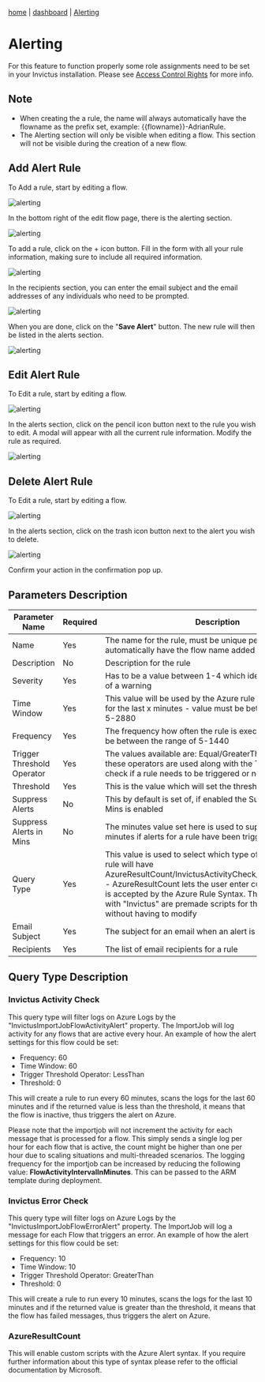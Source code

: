 [home](../README.md) | [dashboard](dashboard.md) | [Alerting](alerting.md)

# Alerting

For this feature to function properly some role assignments need to be set in your Invictus installation. Please see [Access Control Rights](accesscontrolrights.md) for more info.

## Note

- When creating the a rule, the name will always automatically have the flowname as the prefix set, example: {{flowname}}-AdrianRule.
- The Alerting section will only be visible when editing a flow. This section will not be visible during the creation of a new flow.

## Add Alert Rule

To Add a rule, start by editing a flow.

![alerting](../images/v2_alerting1.png)

In the bottom right of the edit flow page, there is the alerting section. 

![alerting](../images/v2_alerting2.png)

To add a rule, click on the + icon button. Fill in the form with all your rule information, making sure to include all required information.

![alerting](../images/v2_alerting3.png)

In the recipients section, you can enter the email subject and the email addresses of any individuals who need to be prompted.

![alerting](../images/v2_alerting4.png)

When you are done, click on the "**Save Alert**" button. The new rule will then be listed in the alerts section.

![alerting](../images/v2_alerting5.png)

## Edit Alert Rule

To Edit a rule, start by editing a flow.

![alerting](../images/v2_alerting1.png)

In the alerts section, click on the pencil icon button next to the rule you wish to edit. A modal will appear with all the current rule information. Modify the rule as required.

![alerting](../images/v2_alerting6.png)


## Delete Alert Rule

To Edit a rule, start by editing a flow.

![alerting](../images/v2_alerting1.png)

In the alerts section, click on the trash icon button next to the alert you wish to delete.

![alerting](../images/v2_alerting5.png)

Confirm your action in the confirmation pop up.

## Parameters Description

|Parameter Name|Required|Description|
| --- | --- | --- |
|Name|Yes|The name for the rule, must be unique per flow. Name will automatically have the flow name added as a prefix to it|
|Description|No|Description for the rule|
|Severity|Yes|Has to be a value between 1-4 which identifies the severity of a warning|
|Time Window|Yes|This value will be used by the Azure rule to check the logs for the last x minutes - value must be between the range of 5-2880|
|Frequency|Yes|The frequency how often the rule is executed - value must be between the range of 5-1440|
|Trigger Threshold Operator|Yes|The values available are: Equal/GreaterThan/LessThan, these operators are used along with the Threshold field to check if a rule needs to be triggered or not|
|Threshold|Yes|This is the value which will set the threshold for the rule|
|Suppress Alerts|No|This by default is set of, if enabled the Suppress Alerts in Mins is enabled|
|Suppress Alerts in Mins|No|The minutes value set here is used to suppress alerts for x minutes if alerts for a rule have been triggered|
Query Type|Yes|This value is used to select which type of query the alert rule will have AzureResultCount/InvictusActivityCheck/InvictusErrorCheck - AzureResultCount lets the user enter custom script which is accepted by the Azure Rule Syntax. The ones starting with "Invictus" are premade scripts for the user to select without having to modify|
|Email Subject|Yes|The subject for an email when an alert is sent|
|Recipients|Yes|The list of email recipients for a rule|

## Query Type Description

### Invictus Activity Check

This query type will filter logs on Azure Logs by the "InvictusImportJobFlowActivityAlert" property. The ImportJob will log activity for any flows that are active every hour. An example of how the alert settings for this flow could be set:

- Frequency: 60
- Time Window: 60
- Trigger Threshold Operator: LessThan
- Threshold: 0

This will create a rule to run every 60 minutes, scans the logs for the last 60 minutes and if the returned value is less than the threshold, it means that the flow is inactive, thus triggers the alert on Azure.

Please note that the importjob will not increment the activity for each message that is processed for a flow. This simply sends a single log per hour for each flow that is active, the count might be higher than one per hour due to scaling situations and multi-threaded scenarios. The logging frequency for the importjob can be increased by reducing the following value: **FlowActivityIntervalInMinutes**. This can be passed to the ARM template during deployment.

### Invictus Error Check

This query type will filter logs on Azure Logs by the "InvictusImportJobFlowErrorAlert" property. The ImportJob will log a message for each Flow that triggers an error. An example of how the alert settings for this flow could be set:

- Frequency: 10
- Time Window: 10
- Trigger Threshold Operator: GreaterThan
- Threshold: 0

This will create a rule to run every 10 minutes, scans the logs for the last 10 minutes and if the returned value is greater than the threshold, it means that the flow has failed messages, thus triggers the alert on Azure.

### AzureResultCount

This will enable custom scripts with the Azure Alert syntax. If you require further information about this type of syntax please refer to the official documentation by Microsoft.
